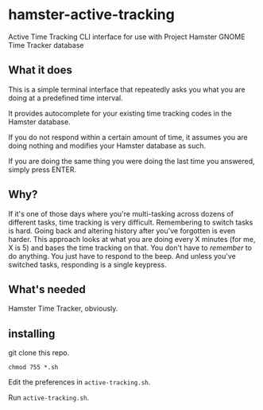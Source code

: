 # hamster-active-tracking
Active Time Tracking CLI interface for use with Project Hamster GNOME Time Tracker database

## What it does

This is a simple terminal interface that repeatedly asks you what you
are doing at a predefined time interval.

It provides autocomplete for your existing time tracking codes in the
Hamster database.

If you do not respond within a certain amount of time, it assumes you
are doing nothing and modifies your Hamster database as such.

If you are doing the same thing you were doing the last time you
answered, simply press ENTER.

## Why?

If it's one of those days where you're multi-tasking across dozens of
different tasks, time tracking is very difficult.  Remembering to
switch tasks is hard.  Going back and altering history after you've
forgotten is even harder.  This approach looks at what you are doing
every X minutes (for me, X is 5) and bases the time tracking on that.
You don't have to *remember* to do anything.  You just have to respond
to the beep.  And unless you've switched tasks, responding is a single
keypress.

## What's needed

Hamster Time Tracker, obviously.

## installing

git clone this repo.

    chmod 755 *.sh

Edit the preferences in `active-tracking.sh`.

Run `active-tracking.sh`.
